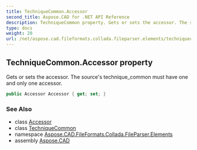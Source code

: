 ```yaml
---
title: TechniqueCommon.Accessor
second_title: Aspose.CAD for .NET API Reference
description: TechniqueCommon property. Gets or sets the accessor. The sources technique_common must have one and only one accessor
type: docs
weight: 20
url: /net/aspose.cad.fileformats.collada.fileparser.elements/techniquecommon/accessor/
---
```

## TechniqueCommon.Accessor property

Gets or sets the accessor. The source's technique_common must have one and only one accessor.

```csharp
public Accessor Accessor { get; set; }
```

### See Also

* class [Accessor](../../accessor/)
* class [TechniqueCommon](../)
* namespace [Aspose.CAD.FileFormats.Collada.FileParser.Elements](../../techniquecommon/)
* assembly [Aspose.CAD](../../../)


